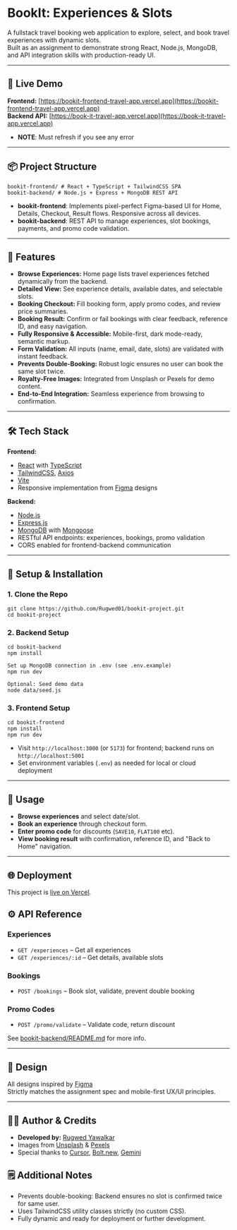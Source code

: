 # BookIt: Experiences & Slots

A fullstack travel booking web application to explore, select, and book travel experiences with dynamic slots.  
Built as an assignment to demonstrate strong React, Node.js, MongoDB, and API integration skills with production-ready UI.

---

## 🌟 Live Demo

**Frontend:** [https://bookit-frontend-travel-app.vercel.app](https://bookit-frontend-travel-app.vercel.app)  
**Backend API:** [https://book-it-travel-app.vercel.app](https://book-it-travel-app.vercel.app)

- **NOTE**: Must refresh if you see any error
---

## 📦 Project Structure

```
bookit-frontend/ # React + TypeScript + TailwindCSS SPA
bookit-backend/ # Node.js + Express + MongoDB REST API
```


- **bookit-frontend**: Implements pixel-perfect Figma-based UI for Home, Details, Checkout, Result flows. Responsive across all devices.
- **bookit-backend**: REST API to manage experiences, slot bookings, payments, and promo code validation.

---

## 🚀 Features

- **Browse Experiences:** Home page lists travel experiences fetched dynamically from the backend.
- **Detailed View:** See experience details, available dates, and selectable slots.
- **Booking Checkout:** Fill booking form, apply promo codes, and review price summaries.
- **Booking Result:** Confirm or fail bookings with clear feedback, reference ID, and easy navigation.
- **Fully Responsive & Accessible:** Mobile-first, dark mode-ready, semantic markup.
- **Form Validation:** All inputs (name, email, date, slots) are validated with instant feedback.
- **Prevents Double-Booking:** Robust logic ensures no user can book the same slot twice.
- **Royalty-Free Images:** Integrated from Unsplash or Pexels for demo content.
- **End-to-End Integration:** Seamless experience from browsing to confirmation.

---

## 🛠️ Tech Stack

**Frontend:**  
- [React](https://react.dev) with [TypeScript](https://www.typescriptlang.org/)
- [TailwindCSS](https://tailwindcss.com), [Axios](https://axios-http.com/)
- [Vite](https://vitejs.dev)
- Responsive implementation from [Figma](#) designs

**Backend:**  
- [Node.js](https://nodejs.org/)
- [Express.js](https://expressjs.com/)
- [MongoDB](https://www.mongodb.com/) with [Mongoose](https://mongoosejs.com)
- RESTful API endpoints: experiences, bookings, promo validation
- CORS enabled for frontend-backend communication

---

## 📂 Setup & Installation

### 1. Clone the Repo
```
git clone https://github.com/Rugwed01/bookit-project.git
cd bookit-project
```


### 2. Backend Setup
```
cd bookit-backend
npm install

Set up MongoDB connection in .env (see .env.example)
npm run dev

Optional: Seed demo data
node data/seed.js
```


### 3. Frontend Setup
```
cd bookit-frontend
npm install
npm run dev
```


- Visit `http://localhost:3000` (or `5173`) for frontend; backend runs on `http://localhost:5001`
- Set environment variables (`.env`) as needed for local or cloud deployment

---

## 📝 Usage

- **Browse experiences** and select date/slot.
- **Book an experience** through checkout form.
- **Enter promo code** for discounts (<code>SAVE10</code>, <code>FLAT100</code> etc).
- **View booking result** with confirmation, reference ID, and "Back to Home" navigation.

---

## 🌐 Deployment

This project is [live on Vercel](https://vercel.com/).  

## ⚙️ API Reference

### Experiences
- `GET /experiences` – Get all experiences
- `GET /experiences/:id` – Get details, available slots

### Bookings
- `POST /bookings` – Book slot, validate, prevent double booking

### Promo Codes
- `POST /promo/validate` – Validate code, return discount

See [bookit-backend/README.md](bookit-backend) for more info.

---

## 🎨 Design

All designs inspired by [Figma](https://figma.com/)  
Strictly matches the assignment spec and mobile-first UX/UI principles.

---

## 👨‍💻 Author & Credits

- **Developed by:** [Rugwed Yawalkar](https://github.com/Rugwed01)
- Images from [Unsplash](https://unsplash.com) & [Pexels](https://www.pexels.com)
- Special thanks to [Cursor](https://cursor.so), [Bolt.new](https://bolt.new), [Gemini](https://gemini.google.com)

## 🗒️ Additional Notes

- Prevents double-booking: Backend ensures no slot is confirmed twice for same user.
- Uses TailwindCSS utility classes strictly (no custom CSS).
- Fully dynamic and ready for deployment or further development.
